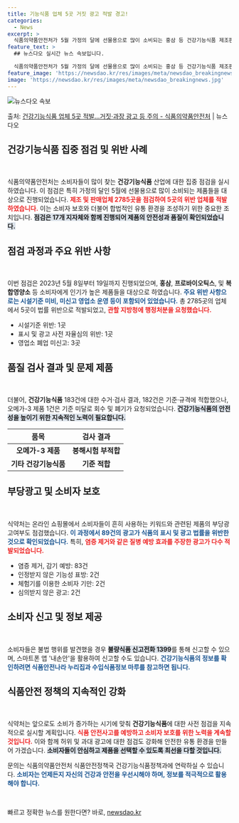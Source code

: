 ```yaml
---
title: 기능식품 업체 5곳 거짓 광고 적발 경고!
categories:
  - News
excerpt: >
  식품의약품안전처가 5월 가정의 달에 선물용으로 많이 소비되는 홍삼 등 건강기능식품 제조판매업체를 집중 점검한…
feature_text: >
  ## 뉴스다오 실시간 뉴스 속보입니다.

  식품의약품안전처가 5월 가정의 달에 선물용으로 많이 소비되는 홍삼 등 건강기능식품 제조판매업체를 집중 점검한…
feature_image: 'https://newsdao.kr/res/images/meta/newsdao_breakingnews.jpg'
image: 'https://newsdao.kr/res/images/meta/newsdao_breakingnews.jpg'
---
```


![뉴스다오 속보](https://newsdao.kr/res/images/meta/newsdao_breakingnews.jpg)

<p>출처: <a href="https://newsdao.kr/3728" rel="dofollow">건강기능식품 업체 5곳 적발…거짓·과장 광고 등 주의 - 식품의약품안전처</a> | 뉴스다오</p>

<h2 data-ke-size="size26">건강기능식품 집중 점검 및 위반 사례</h2>

<p data-ke-size="size16">&nbsp;</p>

식품의약품안전처는 소비자들이 많이 찾는 <b>건강기능식품</b> 산업에 대한 집중 점검을 실시하였습니다. 이 점검은 특히 가정의 달인 5월에 선물용으로 많이 소비되는 제품들을 대상으로 진행되었습니다. <b><span style="color: #ee2323;">제조 및 판매업체 2785곳을 점검하여 5곳의 위반 업체를 적발하였습니다.</span></b> 이는 소비자 보호와 더불어 합법적인 유통 환경을 조성하기 위한 중요한 조치입니다. <b><span style="background-color: #21538527;">점검은 17개 지자체와 함께 진행되어 제품의 안전성과 품질이 확인되었습니다.</span></b> 

<h2 data-ke-size="size26">점검 과정과 주요 위반 사항</h2>

<p data-ke-size="size16">&nbsp;</p>

이번 점검은 2023년 5월 8일부터 19일까지 진행되었으며, <b>홍삼</b>, <b>프로바이오틱스</b>, 및 <b>복합영양소</b> 등 소비자에게 인기가 높은 제품들을 대상으로 하였습니다. <b><span style="color: #1a5490;">주요 위반 사항으로는 시설기준 미비, 미신고 영업소 운영 등이 포함되어 있었습니다.</span></b> 총 2785곳의 업체에서 5곳이 법률 위반으로 적발되었고, <b><span style="color: #ee2323;">관할 지방청에 행정처분을 요청했습니다.</span></b> 

<ul>
    <li>시설기준 위반: 1곳</li>
    <li>표시 및 광고 사전 자율심의 위반: 1곳</li>
    <li>영업소 폐업 미신고: 3곳</li>
</ul>

<h2 data-ke-size="size26">품질 검사 결과 및 문제 제품</h2>

<p data-ke-size="size16">&nbsp;</p>

더불어, <b>건강기능식품</b> 183건에 대한 수거·검사 결과, 182건은 기준·규격에 적합했으나, 오메가-3 제품 1건은 기준 미달로 회수 및 폐기가 요청되었습니다. <b><span style="background-color: #21538527;">건강기능식품의 안전성을 높이기 위한 지속적인 노력이 필요합니다.</span></b> 

<table>
    <thead>
        <tr>
            <th style="text-align: center;">품목</th>
            <th style="text-align: center;">검사 결과</th>
        </tr>
    </thead>
    <tbody>
        <tr>
            <td style="text-align: center; height: 17px;"><b>오메가-3 제품</b></td>
            <td style="text-align: center; height: 17px;"><b>붕해시험 부적합</b></td>
        </tr>
        <tr>
            <td style="text-align: center; height: 17px;"><b>기타 건강기능식품</b></td>
            <td style="text-align: center; height: 17px;"><b>기준 적합</b></td>
        </tr>
    </tbody>
</table>

<h2 data-ke-size="size26">부당광고 및 소비자 보호</h2>

<p data-ke-size="size16">&nbsp;</p>

식약처는 온라인 쇼핑몰에서 소비자들이 흔히 사용하는 키워드와 관련된 제품의 부당광고여부도 점검했습니다. <b><span style="color: #1a5490;">이 과정에서 89건의 광고가 식품의 표시 및 광고 법률을 위반한 것으로 확인되었습니다.</span></b> 특히, <b><span style="color: #ee2323;">염증 제거와 같은 질병 예방 효과를 주장한 광고가 다수 적발되었습니다.</span></b>

<ul>
    <li>염증 제거, 감기 예방: 83건</li>
    <li>인정받지 않은 기능성 표방: 2건</li>
    <li>체험기를 이용한 소비자 기만: 2건</li>
    <li>심의받지 않은 광고: 2건</li>
</ul>

<h2 data-ke-size="size26">소비자 신고 및 정보 제공</h2>

<p data-ke-size="size16">&nbsp;</p>

소비자들은 불법 행위를 발견했을 경우 <b><span style="background-color: #21538527;">불량식품 신고전화 1399</span></b>를 통해 신고할 수 있으며, 스마트폰 앱 '내손안'을 활용하여 신고할 수도 있습니다. <b><span style="color: #1a5490;">건강기능식품의 정보를 확인하려면 식품안전나라 누리집과 수입식품정보 마루를 참고하면 됩니다.</span></b> 

<h2 data-ke-size="size26">식품안전 정책의 지속적인 강화</h2>

<p data-ke-size="size16">&nbsp;</p>

식약처는 앞으로도 소비가 증가하는 시기에 맞춰 <b>건강기능식품</b>에 대한 사전 점검을 지속적으로 실시할 계획입니다. <b><span style="color: #ee2323;">식품 안전사고를 예방하고 소비자 보호를 위한 노력을 계속할 것입니다.</span></b> 이와 함께 허위 및 과대 광고에 대한 점검도 강화해 안전한 유통 환경을 만들어 가겠습니다. <b><span style="background-color: #21538527;">소비자들이 안심하고 제품을 선택할 수 있도록 최선을 다할 것입니다.</span></b> 

문의는 식품의약품안전처 식품안전정책국 건강기능식품정책과에 연락하실 수 있습니다. <b><span style="color: #1a5490;">소비자는 언제든지 자신의 건강과 안전을 우선시해야 하며, 정보를 적극적으로 활용해야 합니다.</span></b>

<p data-ke-size="size16">&nbsp;</p> 

빠르고 정확한 뉴스를 원한다면? 바로, <a href="https://newsdao.kr" rel="dofollow">newsdao.kr</a>


